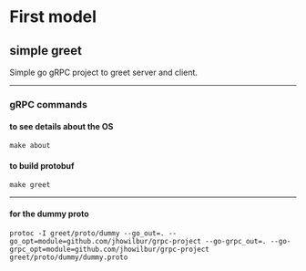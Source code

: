 # First model
## simple greet

Simple go gRPC project to greet server and client.

---

### gRPC commands
#### to see details about the OS
~~~
make about
~~~

#### to build protobuf
~~~
make greet
~~~

---

#### for the dummy proto
~~~
protoc -I greet/proto/dummy --go_out=. --go_opt=module=github.com/jhowilbur/grpc-project --go-grpc_out=. --go-grpc_opt=module=github.com/jhowilbur/grpc-project  greet/proto/dummy/dummy.proto
~~~